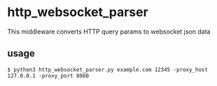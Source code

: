 # http_websocket_parser

This middleware converts HTTP query params to websocket json data

## usage

    $ python3 http_websocket_parser.py example.com 12345 -proxy_host 127.0.0.1 -proxy_port 8080 

